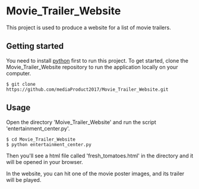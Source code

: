 # Movie_Trailer_Website
This project is used to produce a website for a list of movie trailers.

## Getting started
You need to install [python](https://www.python.org/) first to run this project. To get started, clone the Movie_Trailer_Website repository to run the application locally on your computer.

    $ git clone https://github.com/mediaProduct2017/Movie_Trailer_Website.git

## Usage
Open the directory 'Moive_Trailer_Website' and run the script 'entertainment_center.py'.

    $ cd Movie_Trailer_Website
    $ python entertainment_center.py
  
Then you'll see a html file called 'fresh_tomatoes.html' in the directory and it will be opened in your browser.


In the website, you can hit one of the movie poster images, and its trailer will be played.
